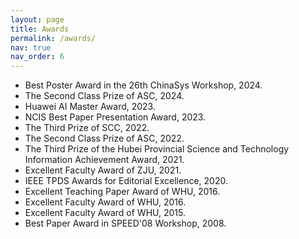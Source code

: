 ```yaml
---
layout: page
title: Awards
permalink: /awards/
nav: true
nav_order: 6
---
```


<!-- ### **Awards** -->
- Best Poster Award in the 26th ChinaSys Workshop, 2024.
- The Second Class Prize of ASC, 2024.
- Huawei AI Master Award, 2023.
- NCIS Best Paper Presentation Award, 2023.
- The Third Prize of SCC, 2022.
- The Second Class Prize of ASC, 2022.
- The Third Prize of the Hubei Provincial Science and Technology Information Achievement Award, 2021. 
- Excellent Faculty Award of ZJU, 2021.
- IEEE TPDS Awards for Editorial Excellence, 2020.
- Excellent Teaching Paper Award of WHU, 2016.
- Excellent Faculty Award of WHU, 2016.
- Excellent Faculty Award of WHU, 2015.
- Best Paper Award in SPEED'08 Workshop, 2008.
